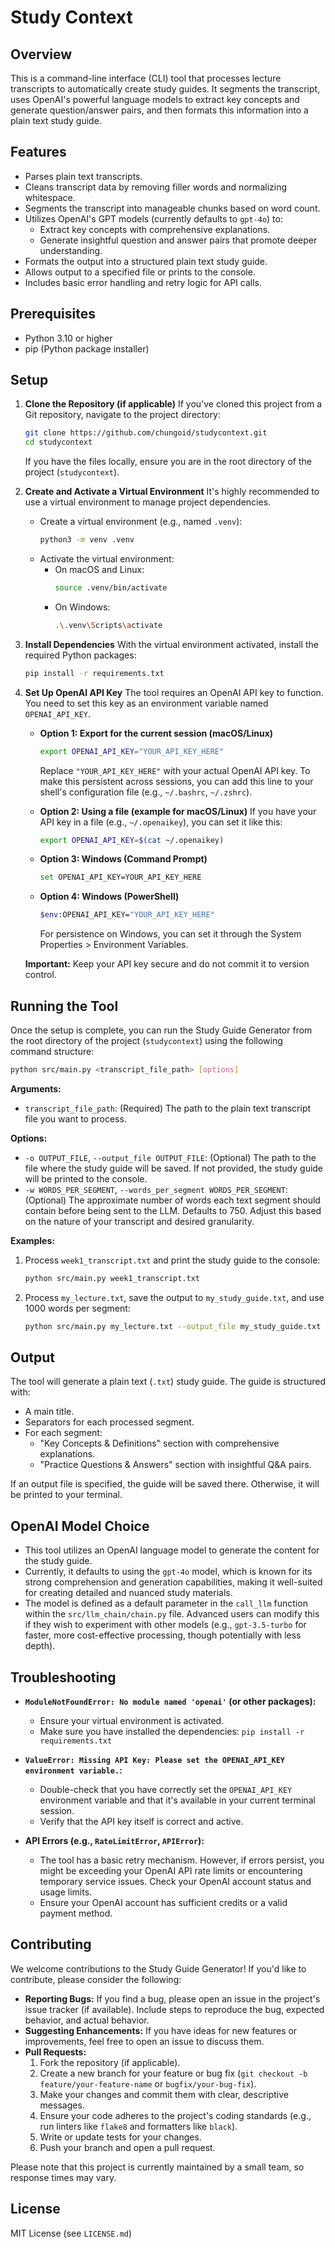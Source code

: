 # Study Context

## Overview

This is a command-line interface (CLI) tool that processes lecture transcripts to automatically create study guides. It segments the transcript, uses OpenAI's powerful language models to extract key concepts and generate question/answer pairs, and then formats this information into a plain text study guide.

## Features

*   Parses plain text transcripts.
*   Cleans transcript data by removing filler words and normalizing whitespace.
*   Segments the transcript into manageable chunks based on word count.
*   Utilizes OpenAI's GPT models (currently defaults to `gpt-4o`) to:
    *   Extract key concepts with comprehensive explanations.
    *   Generate insightful question and answer pairs that promote deeper understanding.
*   Formats the output into a structured plain text study guide.
*   Allows output to a specified file or prints to the console.
*   Includes basic error handling and retry logic for API calls.

## Prerequisites

*   Python 3.10 or higher
*   pip (Python package installer)

## Setup

1.  **Clone the Repository (if applicable)**
    If you've cloned this project from a Git repository, navigate to the project directory:
    ```bash
    git clone https://github.com/chungoid/studycontext.git
    cd studycontext
    ```
    If you have the files locally, ensure you are in the root directory of the project (`studycontext`).

2.  **Create and Activate a Virtual Environment**
    It's highly recommended to use a virtual environment to manage project dependencies.

    *   Create a virtual environment (e.g., named `.venv`):
        ```bash
        python3 -m venv .venv
        ```
    *   Activate the virtual environment:
        *   On macOS and Linux:
            ```bash
            source .venv/bin/activate
            ```
        *   On Windows:
            ```bash
            .\.venv\Scripts\activate
            ```

3.  **Install Dependencies**
    With the virtual environment activated, install the required Python packages:
    ```bash
    pip install -r requirements.txt
    ```

4.  **Set Up OpenAI API Key**
    The tool requires an OpenAI API key to function. You need to set this key as an environment variable named `OPENAI_API_KEY`.

    *   **Option 1: Export for the current session (macOS/Linux)**
        ```bash
        export OPENAI_API_KEY="YOUR_API_KEY_HERE"
        ```
        Replace `"YOUR_API_KEY_HERE"` with your actual OpenAI API key.
        To make this persistent across sessions, you can add this line to your shell's configuration file (e.g., `~/.bashrc`, `~/.zshrc`).

    *   **Option 2: Using a file (example for macOS/Linux)**
        If you have your API key in a file (e.g., `~/.openaikey`), you can set it like this:
        ```bash
        export OPENAI_API_KEY=$(cat ~/.openaikey)
        ```
    *   **Option 3: Windows (Command Prompt)**
        ```bash
        set OPENAI_API_KEY=YOUR_API_KEY_HERE
        ```
    *   **Option 4: Windows (PowerShell)**
        ```bash
        $env:OPENAI_API_KEY="YOUR_API_KEY_HERE"
        ```
        For persistence on Windows, you can set it through the System Properties > Environment Variables.

    **Important:** Keep your API key secure and do not commit it to version control.

## Running the Tool

Once the setup is complete, you can run the Study Guide Generator from the root directory of the project (`studycontext`) using the following command structure:

```bash
python src/main.py <transcript_file_path> [options]
```

**Arguments:**

*   `transcript_file_path`: (Required) The path to the plain text transcript file you want to process.

**Options:**

*   `-o OUTPUT_FILE`, `--output_file OUTPUT_FILE`: (Optional) The path to the file where the study guide will be saved. If not provided, the study guide will be printed to the console.
*   `-w WORDS_PER_SEGMENT`, `--words_per_segment WORDS_PER_SEGMENT`: (Optional) The approximate number of words each text segment should contain before being sent to the LLM. Defaults to 750. Adjust this based on the nature of your transcript and desired granularity.

**Examples:**

1.  Process `week1_transcript.txt` and print the study guide to the console:
    ```bash
    python src/main.py week1_transcript.txt
    ```

2.  Process `my_lecture.txt`, save the output to `my_study_guide.txt`, and use 1000 words per segment:
    ```bash
    python src/main.py my_lecture.txt --output_file my_study_guide.txt --words_per_segment 1000
    ```

## Output

The tool will generate a plain text (`.txt`) study guide. The guide is structured with:
*   A main title.
*   Separators for each processed segment.
*   For each segment:
    *   "Key Concepts & Definitions" section with comprehensive explanations.
    *   "Practice Questions & Answers" section with insightful Q&A pairs.

If an output file is specified, the guide will be saved there. Otherwise, it will be printed to your terminal.

## OpenAI Model Choice

*   This tool utilizes an OpenAI language model to generate the content for the study guide.
*   Currently, it defaults to using the `gpt-4o` model, which is known for its strong comprehension and generation capabilities, making it well-suited for creating detailed and nuanced study materials.
*   The model is defined as a default parameter in the `call_llm` function within the `src/llm_chain/chain.py` file. Advanced users can modify this if they wish to experiment with other models (e.g., `gpt-3.5-turbo` for faster, more cost-effective processing, though potentially with less depth).

## Troubleshooting

*   **`ModuleNotFoundError: No module named 'openai'` (or other packages):**
    *   Ensure your virtual environment is activated.
    *   Make sure you have installed the dependencies: `pip install -r requirements.txt`

*   **`ValueError: Missing API Key: Please set the OPENAI_API_KEY environment variable.`:**
    *   Double-check that you have correctly set the `OPENAI_API_KEY` environment variable and that it's available in your current terminal session.
    *   Verify that the API key itself is correct and active.

*   **API Errors (e.g., `RateLimitError`, `APIError`):**
    *   The tool has a basic retry mechanism. However, if errors persist, you might be exceeding your OpenAI API rate limits or encountering temporary service issues. Check your OpenAI account status and usage limits.
    *   Ensure your OpenAI account has sufficient credits or a valid payment method.

## Contributing

We welcome contributions to the Study Guide Generator! If you'd like to contribute, please consider the following:

*   **Reporting Bugs:** If you find a bug, please open an issue in the project's issue tracker (if available). Include steps to reproduce the bug, expected behavior, and actual behavior.
*   **Suggesting Enhancements:** If you have ideas for new features or improvements, feel free to open an issue to discuss them.
*   **Pull Requests:**
    1.  Fork the repository (if applicable).
    2.  Create a new branch for your feature or bug fix (`git checkout -b feature/your-feature-name` or `bugfix/your-bug-fix`).
    3.  Make your changes and commit them with clear, descriptive messages.
    4.  Ensure your code adheres to the project's coding standards (e.g., run linters like `flake8` and formatters like `black`).
    5.  Write or update tests for your changes.
    6.  Push your branch and open a pull request.

Please note that this project is currently maintained by a small team, so response times may vary.

## License

MIT License (see `LICENSE.md`)